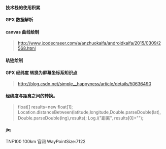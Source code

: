 
#### 技术栈的使用积累


#### GPX 数据解析


#### canvas 曲线绘制
> http://www.jcodecraeer.com/a/anzhuokaifa/androidkaifa/2015/0309/2568.html


#### 轨迹绘制

#### GPX 经纬度 转换为屏幕坐标系知识点

> http://blog.csdn.net/simple__happyness/article/details/50636490


#### 经纬度与距离之间的转换。

> float[] results=new float[1];
  Location.distanceBetween(latitude,longitude,Double.parseDouble(lat), Double.parseDouble(lng),results);
  Log.i("距离", results[0]+"");



#### jiq


TNF100  100km 官网 WayPointSize:7122